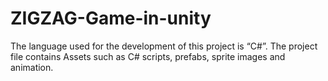 # ZIGZAG-Game-in-unity
The language used for the development of this project is “C#”. The project file contains Assets such as C# scripts, prefabs, sprite images and animation.

